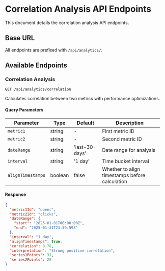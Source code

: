 # Correlation Analysis API Endpoints

This document details the correlation analysis API endpoints.

## Base URL

All endpoints are prefixed with `/api/analytics/`.

## Available Endpoints

### Correlation Analysis

```
GET /api/analytics/correlation
```

Calculates correlation between two metrics with performance optimizations.

#### Query Parameters

| Parameter | Type | Default | Description |
|-----------|------|---------|-------------|
| `metric1` | string | - | First metric ID |
| `metric2` | string | - | Second metric ID |
| `dateRange` | string | 'last-30-days' | Date range for analysis |
| `interval` | string | '1 day' | Time bucket interval |
| `alignTimestamps` | boolean | false | Whether to align timestamps before calculation |

#### Response

```json
{
  "metric1Id": "opens",
  "metric2Id": "clicks",
  "dateRange": {
    "start": "2025-01-01T00:00:00Z",
    "end": "2025-01-31T23:59:59Z"
  },
  "interval": "1 day",
  "alignTimestamps": true,
  "correlation": 0.78,
  "interpretation": "Strong positive correlation",
  "series1Points": 31,
  "series2Points": 28
}
```
